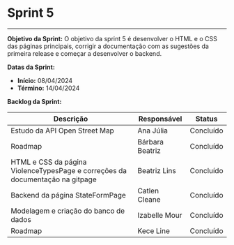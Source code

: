# **Sprint 5**
<hr style="border: 0; height: 1px; background-color: #000000;">

**Objetivo da Sprint:**
O objetivo da sprint 5 é desenvolver o HTML e o CSS das páginas principais, corrigir a documentação com as sugestões da primeira release e começar a desenvolver o backend.  

**Datas da Sprint:**

- **Início:** 08/04/2024
- **Término:** 14/04/2024

**Backlog da Sprint:**

| Descrição | Responsável | Status |
|------------|-------------|-----------------------|
| Estudo da API Open Street Map | Ana Júlia | Concluído |
| Roadmap | Bárbara Beatriz | Concluído |
| HTML e CSS da página ViolenceTypesPage e correções da documentação na gitpage | Beatriz Lins | Concluído |
| Backend da página StateFormPage | Catlen Cleane | Concluído |
| Modelagem e criação do banco de dados | Izabelle Mour | Concluído |
| Roadmap | Kece Line | Concluído |

